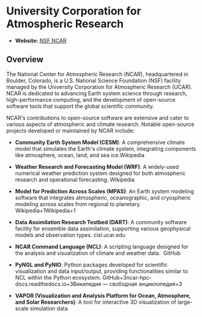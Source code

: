 # University Corporation for Atmospheric Research

- **Website:** [NSF NCAR](https://ncar.ucar.edu/)

## Overview

The National Center for Atmospheric Research (NCAR), headquartered in Boulder, Colorado, is a U.S. National Science Foundation (NSF) facility managed by the University Corporation for Atmospheric Research (UCAR). NCAR is dedicated to advancing Earth system science through research, high-performance computing, and the development of open-source software tools that support the global scientific community.​

NCAR's contributions to open-source software are extensive and cater to various aspects of atmospheric and climate research. Notable open-source projects developed or maintained by NCAR include:​

 - **Community Earth System Model (CESM)**: A comprehensive climate model that simulates the Earth's climate system, integrating components like atmosphere, ocean, land, and sea ice.​
Wikipedia

 - **Weather Research and Forecasting Model (WRF)**: A widely-used numerical weather prediction system designed for both atmospheric research and operational forecasting.​
Wikipedia

 - **Model for Prediction Across Scales (MPAS)**: An Earth system modeling software that integrates atmospheric, oceanographic, and cryospheric modeling across scales from regional to planetary.​
Wikipedia+1Wikipedia+1

 - **Data Assimilation Research Testbed (DART)**: A community software facility for ensemble data assimilation, supporting various geophysical models and observation types. ​
cisl.ucar.edu

 - **NCAR Command Language (NCL)**: A scripting language designed for the analysis and visualization of climate and weather data. ​
GitHub

 - **PyNGL and PyNIO**: Python packages developed for scientific visualization and data input/output, providing functionalities similar to NCL within the Python ecosystem. ​
GitHub+3ncar-hpc-docs.readthedocs.io+3Википедия — свободная энциклопедия+3

 - **VAPOR (Visualization and Analysis Platform for Ocean, Atmosphere, and Solar Researchers)**: A tool for interactive 3D visualization of large-scale simulation data